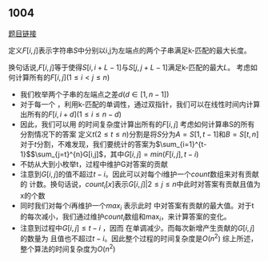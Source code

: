 ## 1004
[题目链接](https://vjudge.net/problem/HDU-7015)

定义$F[i,j]$表示字符串$S$中分别以i,j为左端点的两个子串满足k-匹配的最大长度。

换句话说,$F[i,j]$等于使得$S[i,i+L-1]$与$S[j,j+L-1]$满足k-匹配的最大$L$。
考虑如何计算所有的$F[i,j](1\le{i}<j\le{n})$
* 我们枚举两个子串的左端点之差$d(d\in[1,n-1])$
* 对于每一个 ，利用k-匹配的单调性，通过双指针，我们可以在线性时间内计算出所有的$F[i,i+d](1\leq{i}\leq{n-d})$
* 因此，我们可以用 的时间复杂度计算出所有的$F[i,j]$
考虑如何计算串S的所有分割情况下的答案
定义$t(2\leq{t}\leq{n})$分割是将$S$分为$A=S[1,t-1]$和$B=S[t,n]$
对于$t$分割，不难发现，我们要统计的答案为$\sum_{i=1}^{t-1}$$\sum_{j=t}^{n}G[i,j]$，其中$G[i,j]=min(F[i,j],t-i)$
* 不妨从大到小枚举t，过程中维护G对答案的贡献
* 注意到$G[i,j]$的值不超过$t-i$。因此可以对每个$i$维护一个$count$数组来对有贡献的 计数。换句话说，$count_i[x]$表示${G[i,j]|2\leq{j}\leq{n}}$中此时对答案有贡献且值为x的个数
* 同时我们对每个$i$再维护一个$max_i$ 表示此时 中对答案有贡献的最大值。对于t的每次减小，我们通过维护$count_i$数组和$\max_i$，来计算答案的变化。
* 注意到过程中$G[i,j]\leq{t-i}$ ，因而 在单调减少。而每次新增产生贡献的$G[i,j]$的数量为
且值也不超过$t-i$。因此整个过程的时间复杂度是$O(n^2)$
综上所述，整个算法的时间复杂度为$O(n^2)$